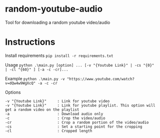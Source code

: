 # random-youtube-audio
Tool for downloading a random youtube video/audio

# Instructions
Install requirements
`pip install -r requirements.txt`

Usage
`python .\main.py [option] ... [-v "{Youtube Link}" | -cs "{0}" | -cl "{60}" ] [-a -c -cr]...`

Example
`python .\main.py -v "https://www.youtube.com/watch?v=dQw4w9WgXcQ" -a -c -cr`

Options 
```
-v "{Youtube Link}"     : Link for youtube video
-v "{Youtube Link}"     : Link for youtube playlist. This option will get a random video on the playlist
-a                      : Download audio only
-c                      : Crop the video/audio
-cr                     : Crop a random portion of the video/audio
-cs                     : Set a starting point for the cropping
-cl                     : Cropped length
```